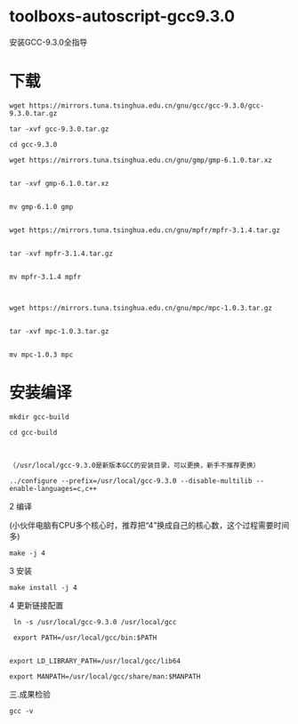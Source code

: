 # toolboxs-autoscript-gcc9.3.0
安装GCC-9.3.0全指导



# 下载

```
wget https://mirrors.tuna.tsinghua.edu.cn/gnu/gcc/gcc-9.3.0/gcc-9.3.0.tar.gz

tar -xvf gcc-9.3.0.tar.gz

cd gcc-9.3.0

wget https://mirrors.tuna.tsinghua.edu.cn/gnu/gmp/gmp-6.1.0.tar.xz


tar -xvf gmp-6.1.0.tar.xz


mv gmp-6.1.0 gmp


wget https://mirrors.tuna.tsinghua.edu.cn/gnu/mpfr/mpfr-3.1.4.tar.gz


tar -xvf mpfr-3.1.4.tar.gz


mv mpfr-3.1.4 mpfr



wget https://mirrors.tuna.tsinghua.edu.cn/gnu/mpc/mpc-1.0.3.tar.gz


tar -xvf mpc-1.0.3.tar.gz


mv mpc-1.0.3 mpc
```


# 安装编译

```
mkdir gcc-build

cd gcc-build



（/usr/local/gcc-9.3.0是新版本GCC的安装目录，可以更换，新手不推荐更换）

../configure --prefix=/usr/local/gcc-9.3.0 --disable-multilib --enable-languages=c,c++
```

2 编译

(小伙伴电脑有CPU多个核心时，推荐把“4”换成自己的核心数，这个过程需要时间多)

```
make -j 4

```

3 安装

```
make install -j 4

```

4 更新链接配置

```
 ln -s /usr/local/gcc-9.3.0 /usr/local/gcc

 export PATH=/usr/local/gcc/bin:$PATH


export LD_LIBRARY_PATH=/usr/local/gcc/lib64

export MANPATH=/usr/local/gcc/share/man:$MANPATH

```

三.成果检验

```
gcc -v

```

